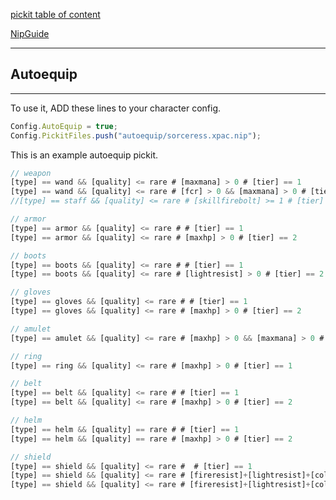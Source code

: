 [pickit table of content](https://github.com/blizzhackers/pickits/#pickits)

[NipGuide](https://github.com/blizzhackers/pickits/blob/master/NipGuide.md)

---

## Autoequip

---

To use it, ADD these lines to your character config.

```javascript
Config.AutoEquip = true;
Config.PickitFiles.push("autoequip/sorceress.xpac.nip");
```

This is an example autoequip pickit.

```javascript
// weapon
[type] == wand && [quality] <= rare # [maxmana] > 0 # [tier] == 1
[type] == wand && [quality] <= rare # [fcr] > 0 && [maxmana] > 0 # [tier] == 2
//[type] == staff && [quality] <= rare # [skillfirebolt] >= 1 # [tier] == 2

// armor
[type] == armor && [quality] <= rare # # [tier] == 1
[type] == armor && [quality] <= rare # [maxhp] > 0 # [tier] == 2

// boots
[type] == boots && [quality] <= rare # # [tier] == 1
[type] == boots && [quality] <= rare # [lightresist] > 0 # [tier] == 2

// gloves
[type] == gloves && [quality] <= rare # # [tier] == 1
[type] == gloves && [quality] <= rare # [maxhp] > 0 # [tier] == 2

// amulet
[type] == amulet && [quality] <= rare # [maxhp] > 0 && [maxmana] > 0 # [tier] == 1

// ring
[type] == ring && [quality] <= rare # [maxhp] > 0 # [tier] == 1

// belt
[type] == belt && [quality] <= rare # # [tier] == 1
[type] == belt && [quality] <= rare # [maxhp] > 0 # [tier] == 2

// helm
[type] == helm && [quality] == rare # # [tier] == 1
[type] == helm && [quality] == rare # [maxhp] > 0 # [tier] == 2

// shield
[type] == shield && [quality] <= rare #  # [tier] == 1
[type] == shield && [quality] <= rare # [fireresist]+[lightresist]+[coldresist] >= 30 # [tier] == 3
[type] == shield && [quality] <= rare # [fireresist]+[lightresist]+[coldresist] >= 50 # [tier] == 4
```